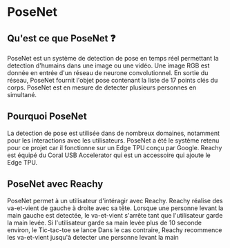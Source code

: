 # PoseNet

## Qu'est ce que PoseNet ❓

PoseNet est un système de detection de pose en temps réel permettant la detection d'humains dans une image ou une vidéo. 
Une image RGB est donnée en entrée d'un réseau de neurone convolutionnel. En sortie du réseau, PoseNet fournit l'objet pose contenant la liste de 17 points clés du corps. 
PoseNet est en mesure de detecter plusieurs personnes en simultané.

## Pourquoi PoseNet

La detection de pose est utilisée dans de nombreux domaines, notamment pour les interactions avec les utilisateurs.
PoseNet a été le système retenu pour ce projet car il fonctionne sur un Edge TPU conçu par Google. 
Reachy est équipé du Coral USB Accelerator qui est un accessoire qui ajoute le Edge TPU.

## PoseNet avec Reachy

PoseNet permet à un utilisateur d'intéragir avec Reachy. Reachy réalise des va-et-vient de gauche à droite avec sa tête. 
Lorsque une personne levant la main gauche est detectée, le va-et-vient s'arrête tant que l'utilisateur garde la main levée. 
Si l'utilisateur garde sa main levée plus de 10 seconde environ, le Tic-tac-toe se lance
Dans le cas contraire, Reachy recommence les va-et-vient jusqu'à detecter une personne levant la main
